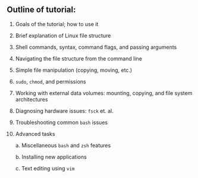 Outline of tutorial:
--------------------
1. Goals of the tutorial; how to use it

2. Brief explanation of Linux file structure

3. Shell commands, syntax, command flags, and passing arguments

4. Navigating the file structure from the command line

5. Simple file manipulation (copying, moving, etc.)

6. `sudo`, `chmod`, and permissions

7. Working with external data volumes: mounting, copying, and file system architectures

8. Diagnosing hardware issues: `fsck` et. al.

9. Troubleshooting common `bash` issues

10. Advanced tasks

    a. Miscellaneous `bash` and `zsh` features
    
    b. Installing new applications
    
    c. Text editing using `vim`
